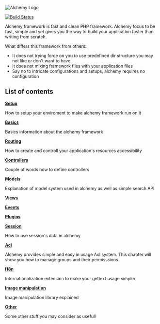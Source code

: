![Alchemy Logo](https://raw.github.com/dkraczkowski/alchemy/master/docs/alchemy_black_180.png)

[![Build Status](https://travis-ci.org/dkraczkowski/alchemy.png)](https://travis-ci.org/dkraczkowski/alchemy)

Alchemy framework is fast and clean PHP framework. Alchemy focus to be fast, simple and yet
gives you the way to build your application faster than writing from scratch. 

What differs this framework from others:
- It does not trying force on you to use predefined dir structure you may not like or don't want to have.
- It does not mixing framework files with your application files
- Say no to intricate configurations and setups, alchemy requires no configuration


List of contents
----------------

**[Setup](/docs/Setup.md)**

How to setup your enviroment to make alchemy framework run on it

**[Basics](/docs/Basics.md)**

Basics information about the alchemy framework

**[Routing](/docs/Routing.md)**

How to create and controll your application's resources accessibility

**[Controllers](/docs/Controllers.md)**

Couple of words how to define controllers

**[Models](/docs/Models.md)**

Explanation of model system used in alchemy as well as simple search API

**[Views](/docs/Views.md)**

**[Events](/docs/Events.md)**

**[Plugins](/docs/Plugins.md)**

**[Session](/docs/Session.md)**

How to use session's data in alchemy

**[Acl](/docs/Acl.md)**

Alchemy provides simple and easy in usage Acl system. This chapter will show you
how to manage groups and their permisssions.

**[I18n](/docs/I18n.md)**

Internationalization extension to make your gettext usage simpler

**[Image manipulation](/docs/ImageManipulation.md)**

Image manipulation library explained

**[Other](/docs/Other.md)**

Some other stuff you may consider as usefull
